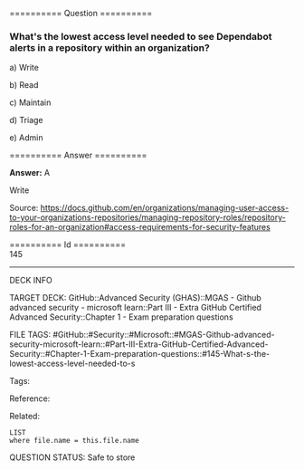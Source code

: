 ========== Question ==========  

### What's the lowest access level needed to see Dependabot alerts in a repository within an organization?

a) Write

b) Read

c) Maintain

d) Triage

e) Admin  

========== Answer ==========  

**Answer:** A

Write

Source: https://docs.github.com/en/organizations/managing-user-access-to-your-organizations-repositories/managing-repository-roles/repository-roles-for-an-organization#access-requirements-for-security-features

========== Id ==========  
145

---

DECK INFO

TARGET DECK: GitHub::Advanced Security (GHAS)::MGAS - Github advanced security - microsoft learn::Part III - Extra GitHub Certified Advanced Security::Chapter 1 - Exam preparation questions

FILE TAGS: #GitHub::#Security::#Microsoft::#MGAS-Github-advanced-security-microsoft-learn::#Part-III-Extra-GitHub-Certified-Advanced-Security::#Chapter-1-Exam-preparation-questions::#145-What-s-the-lowest-access-level-needed-to-s

Tags:

Reference:

Related:

```dataview
LIST
where file.name = this.file.name
```

QUESTION STATUS: Safe to store
